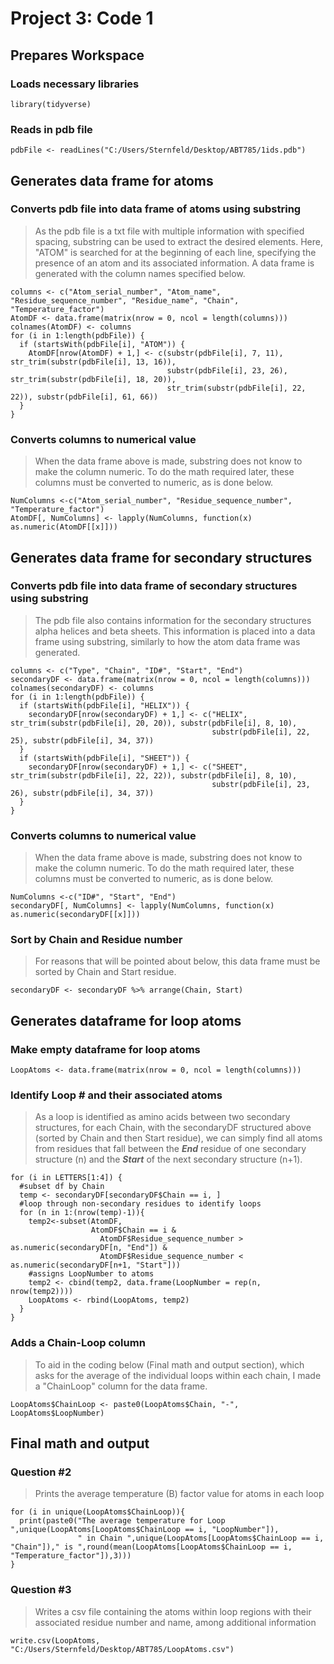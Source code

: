 # Project 3: Code 1

## Prepares Workspace

### Loads necessary libraries
```{r}
library(tidyverse)
```
### Reads in pdb file
```{r}
pdbFile <- readLines("C:/Users/Sternfeld/Desktop/ABT785/1ids.pdb")
```

## Generates data frame for atoms

### Converts pdb file into data frame of atoms using substring
> As the pdb file is a txt file with multiple information with specified spacing, substring can be used to extract the desired elements. Here, "ATOM" is searched for at the beginning of each line, specifying the presence of an atom and its associated information. A data frame is generated with the column names specified below.
```{r}
columns <- c("Atom_serial_number", "Atom_name", "Residue_sequence_number", "Residue_name", "Chain", "Temperature_factor")
AtomDF <- data.frame(matrix(nrow = 0, ncol = length(columns)))
colnames(AtomDF) <- columns
for (i in 1:length(pdbFile)) {
  if (startsWith(pdbFile[i], "ATOM")) {
    AtomDF[nrow(AtomDF) + 1,] <- c(substr(pdbFile[i], 7, 11), str_trim(substr(pdbFile[i], 13, 16)), 
                                   substr(pdbFile[i], 23, 26), str_trim(substr(pdbFile[i], 18, 20)), 
                                   str_trim(substr(pdbFile[i], 22, 22)), substr(pdbFile[i], 61, 66))
  }
} 
```

### Converts columns to numerical value
> When the data frame above is made, substring does not know to make the column numeric. To do the math required later, these columns must be converted to numeric, as is done below.
```{r}
NumColumns <-c("Atom_serial_number", "Residue_sequence_number", "Temperature_factor")
AtomDF[, NumColumns] <- lapply(NumColumns, function(x) as.numeric(AtomDF[[x]]))
```


## Generates data frame for secondary structures

### Converts pdb file into data frame of secondary structures using substring
> The pdb file also contains information for the secondary structures alpha helices and beta sheets. This information is placed into a data frame using substring, similarly to how the atom data frame was generated.
```{r}
columns <- c("Type", "Chain", "ID#", "Start", "End")
secondaryDF <- data.frame(matrix(nrow = 0, ncol = length(columns)))
colnames(secondaryDF) <- columns
for (i in 1:length(pdbFile)) {
  if (startsWith(pdbFile[i], "HELIX")) {
    secondaryDF[nrow(secondaryDF) + 1,] <- c("HELIX", str_trim(substr(pdbFile[i], 20, 20)), substr(pdbFile[i], 8, 10), 
                                             substr(pdbFile[i], 22, 25), substr(pdbFile[i], 34, 37))
  }
  if (startsWith(pdbFile[i], "SHEET")) {
    secondaryDF[nrow(secondaryDF) + 1,] <- c("SHEET", str_trim(substr(pdbFile[i], 22, 22)), substr(pdbFile[i], 8, 10), 
                                             substr(pdbFile[i], 23, 26), substr(pdbFile[i], 34, 37))
  }
}
```

### Converts columns to numerical value
> When the data frame above is made, substring does not know to make the column numeric. To do the math required later, these columns must be converted to numeric, as is done below.
```{r}
NumColumns <-c("ID#", "Start", "End")
secondaryDF[, NumColumns] <- lapply(NumColumns, function(x) as.numeric(secondaryDF[[x]]))
```

### Sort by Chain and Residue number 
> For reasons that will be pointed about below, this data frame must be sorted by Chain and Start residue.
```{r}
secondaryDF <- secondaryDF %>% arrange(Chain, Start)
```


## Generates dataframe for loop atoms

### Make empty dataframe for loop atoms
```{r}
LoopAtoms <- data.frame(matrix(nrow = 0, ncol = length(columns)))
```
### Identify Loop # and their associated atoms
> As a loop is identified as amino acids between two secondary structures, for each Chain, with the secondaryDF structured above (sorted by Chain and then Start residue), we can simply find all atoms from residues that fall between the ***End*** residue of one secondary structure (n) and the ***Start*** of the next secondary structure (n+1).
```{r}
for (i in LETTERS[1:4]) {
  #subset df by Chain
  temp <- secondaryDF[secondaryDF$Chain == i, ]
  #loop through non-secondary residues to identify loops
  for (n in 1:(nrow(temp)-1)){
    temp2<-subset(AtomDF,
                  AtomDF$Chain == i &
                    AtomDF$Residue_sequence_number > as.numeric(secondaryDF[n, "End"]) &
                    AtomDF$Residue_sequence_number < as.numeric(secondaryDF[n+1, "Start"]))
    #assigns LoopNumber to atoms
    temp2 <- cbind(temp2, data.frame(LoopNumber = rep(n, nrow(temp2))))
    LoopAtoms <- rbind(LoopAtoms, temp2)
  }
}
```
### Adds a Chain-Loop column
> To aid in the coding below (Final math and output section), which asks for the average of the individual loops within each chain, I made a "ChainLoop" column for the data frame.
```{r}
LoopAtoms$ChainLoop <- paste0(LoopAtoms$Chain, "-", LoopAtoms$LoopNumber)
```


## Final math and output
### Question #2 
> Prints the average temperature (B) factor value for atoms in each loop
```{r}
for (i in unique(LoopAtoms$ChainLoop)){
  print(paste0("The average temperature for Loop ",unique(LoopAtoms[LoopAtoms$ChainLoop == i, "LoopNumber"]),
               " in Chain ",unique(LoopAtoms[LoopAtoms$ChainLoop == i, "Chain"])," is ",round(mean(LoopAtoms[LoopAtoms$ChainLoop == i, "Temperature_factor"]),3)))
}
```

### Question #3
> Writes a csv file containing the atoms within loop regions with their associated residue number and name, among additional information
```{r}
write.csv(LoopAtoms, "C:/Users/Sternfeld/Desktop/ABT785/LoopAtoms.csv")
```
